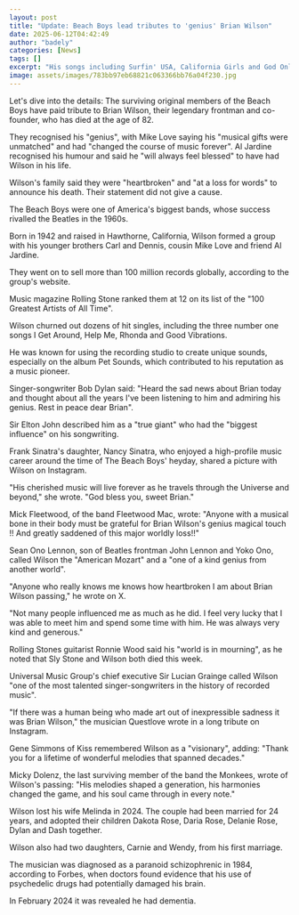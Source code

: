 ```yaml
---
layout: post
title: "Update: Beach Boys lead tributes to 'genius' Brian Wilson"
date: 2025-06-12T04:42:49
author: "badely"
categories: [News]
tags: []
excerpt: "His songs including Surfin' USA, California Girls and God Only Knows have become pop music classics."
image: assets/images/783bb97eb68821c063366bb76a04f230.jpg
---
```


Let's dive into the details: The surviving original members of the Beach Boys have paid tribute to Brian Wilson, their legendary frontman and co-founder, who has died at the age of 82.

They recognised his "genius", with Mike Love saying his "musical gifts were unmatched" and had "changed the course of music forever". Al Jardine recognised his humour and said he "will always feel blessed" to have had Wilson in his life. 

Wilson's family said they were "heartbroken" and "at a loss for words" to announce his death.  Their statement did not give a cause. 

The Beach Boys were one of America's biggest bands, whose success rivalled the Beatles in the 1960s.

Born in 1942 and raised in Hawthorne, California, Wilson formed a group with his younger brothers Carl and Dennis, cousin Mike Love and friend Al Jardine. 

They went on to sell more than 100 million records globally, according to the group's website.

Music magazine Rolling Stone ranked them at 12 on its list of the "100 Greatest Artists of All Time".

Wilson churned out dozens of hit singles, including the three number one songs I Get Around, Help Me, Rhonda and Good Vibrations.

He was known for using the recording studio to create unique sounds, especially on the album Pet Sounds, which contributed to his reputation as a music pioneer.

Singer-songwriter Bob Dylan said: "Heard the sad news about Brian today and thought about all the years I've been listening to him and admiring his genius. Rest in peace dear Brian".

Sir Elton John described him as a "true giant" who had the "biggest influence" on his songwriting.

Frank Sinatra's daughter, Nancy Sinatra, who enjoyed a high-profile music career around the time of The Beach Boys' heyday, shared a picture with  Wilson on Instagram.

"His cherished music will live forever as he travels through the Universe and beyond," she wrote. "God bless you, sweet Brian." 

Mick Fleetwood, of the band Fleetwood Mac, wrote: "Anyone with a musical bone in their body must be grateful for Brian Wilson's genius magical touch !! And greatly saddened of this major worldly loss!!"

Sean Ono Lennon, son of Beatles frontman John Lennon and Yoko Ono, called Wilson the "American Mozart" and a "one of a kind genius from another world".

"Anyone who really knows me knows how heartbroken I am about Brian Wilson passing," he wrote on X. 

"Not many people influenced me as much as he did. I feel very lucky that I was able to meet him and spend some time with him. He was always very kind and generous."

Rolling Stones guitarist Ronnie Wood said his "world is in mourning", as he noted that Sly Stone and Wilson both died this week. 

Universal Music Group's chief executive Sir Lucian Grainge called Wilson "one of the most talented singer-songwriters in the history of recorded music". 

"If there was a human being who made art out of inexpressible sadness it was Brian Wilson," the musician Questlove wrote in a long tribute on Instagram. 

Gene Simmons of Kiss remembered Wilson as a "visionary", adding: "Thank you for a lifetime of wonderful melodies that spanned decades."

Micky Dolenz, the last surviving member of the band the Monkees, wrote of Wilson's passing: "His melodies shaped a generation, his harmonies changed the game, and his soul came through in every note."

Wilson lost his wife Melinda in 2024. The couple had been married for 24 years, and adopted their children Dakota Rose, Daria Rose, Delanie Rose, Dylan and Dash together.

Wilson also had two daughters, Carnie and Wendy, from his first marriage.

The musician was diagnosed as a paranoid schizophrenic in 1984, according to Forbes, when doctors found evidence that his use of psychedelic drugs had potentially damaged his brain. 

In February 2024 it was revealed he had dementia. 

